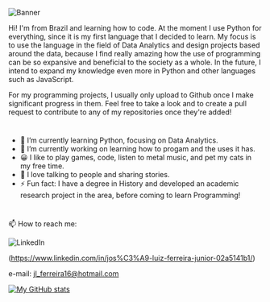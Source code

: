 ![Banner](https://github.com/JoSEPHDev2022/JoSEPHDev2022/blob/main/header.png?raw=true)

Hi! I'm from Brazil and learning how to code. At the moment I use Python for everything, since it is my first language that I decided to learn. My focus is to use the language in the field of Data Analytics and design projects based around the data, because I find really amazing how the use of programming can be so expansive and beneficial to the society as a whole. In the future, I intend to expand my knowledge even more in Python and other languages such as JavaScript.

For my programming projects, I usually only upload to Github once I make significant progress in them. Feel free to take a look and to create a pull request to contribute to any of my repositories once they're added!
#
- 🌱 I’m currently learning Python, focusing on Data Analytics.  
- 🔭 I’m currently working on learning how to progam and the uses it has.
- 😀 I like to play games, code, listen to metal music, and pet my cats in my free time.
- 💬 I love talking to people and sharing stories.
- ⚡ Fun fact: I have a degree in History and developed an academic research project in the area, before coming to learn Programming!
#
📫 How to reach me:

![LinkedIn](https://img.shields.io/badge/linkedin-%230077B5.svg?style=for-the-badge&logo=linkedin&logoColor=white)

(https://www.linkedin.com/in/jos%C3%A9-luiz-ferreira-junior-02a5141b1/)

e-mail: jl_ferreira16@hotmail.com

[![My GitHub stats](https://github-readme-stats.vercel.app/api?username=JoSEPHDev2022)](https://github.com/anuraghazra/github-readme-stats)